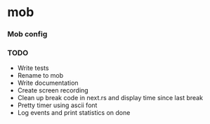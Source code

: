# mob


### Mob config


### TODO
* Write tests
* Rename to mob
* Write documentation
* Create screen recording
* Clean up break code in next.rs and display time since last
  break
* Pretty timer using ascii font
* Log events and print statistics on done

